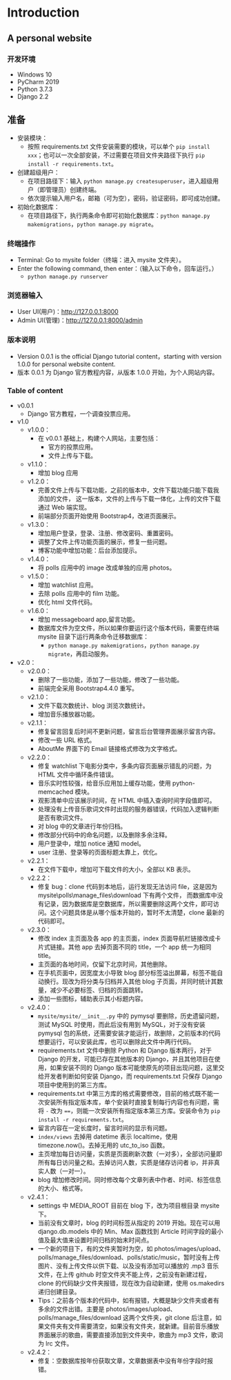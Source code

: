 # Introduction

## A personal website

### 开发环境

- Windows 10
- PyCharm 2019
- Python 3.7.3
- Django 2.2

## 准备

- 安装模块：
    - 按照 requirements.txt 文件安装需要的模块，可以单个 `pip install xxx`；也可以一次全部安装，不过需要在项目文件夹路径下执行 `pip install -r requirements.txt`。
- 创建超级用户：
    - 在项目路径下：输入 `python manage.py createsuperuser`，进入超级用户（即管理员）创建终端。
    - 依次提示输入用户名，邮箱（可为空），密码，验证密码，即可成功创建。
- 初始化数据库：
    - 在项目路径下，执行两条命令即可初始化数据库：`python manage.py makemigrations`，`python manage.py migrate`。

### 终端操作

- Terminal: Go to mysite folder（终端：进入 mysite 文件夹）。
- Enter the following command, then enter：（输入以下命令，回车运行。）
    - `python manage.py runserver`

### 浏览器输入

- User UI(用户)：http://127.0.0.1:8000
- Admin UI(管理)：http://127.0.0.1:8000/admin

### 版本说明

- Version 0.0.1 is the official Django tutorial content，starting with version 1.0.0 for personal website content.
- 版本 0.0.1 为 Django 官方教程内容，从版本 1.0.0 开始，为个人网站内容。

### Table of content

- v0.0.1
    - Django 官方教程，一个调查投票应用。
- v1.0
    - v1.0.0：
        - 在 v0.0.1 基础上，构建个人网站，主要包括：
            - 官方的投票应用。
            - 文件上传与下载。
    - v1.1.0：
        - 增加 blog 应用
    - v1.2.0：
        - 完善文件上传与下载功能，之前的版本中，文件下载功能只能下载我添加的文件，
        这一版本，文件的上传与下载一体化，上传的文件下载通过 Web 端实现。
        - 前端部分页面开始使用 Bootstrap4，改进页面展示。
    - v1.3.0：
        - 增加用户登录，登录、注册、修改密码、重置密码。
        - 调整了文件上传功能页面的展示，修复一些问题。
        - 博客功能中增加功能：后台添加提示。
    - v1.4.0：
        - 将 polls 应用中的 image 改成单独的应用 photos。
    - v1.5.0：
        - 增加 watchlist 应用。
        - 去除 polls 应用中的 film 功能。
        - 优化 html 文件代码。
    - v1.6.0：
        - 增加 messageboard app,留言功能。
        - 数据库文件为空文件，所以如果你要运行这个版本代码，需要在终端 mysite 目录下运行两条命令迁移数据库：
            - `python manage.py makemigrations`，`python manage.py migrate`，再启动服务。
- v2.0：
	- v2.0.0：
        - 删除了一些功能，添加了一些功能，修改了一些功能。
        - 前端完全采用 Bootstrap4.4.0 重写。
    - v2.1.0：
        - 文件下载次数统计、blog 浏览次数统计。
        - 增加音乐播放器功能。
    - v2.1.1：
        - 修复留言回复后时间不更新问题，留言后台管理界面展示留言内容。
        - 修改一些 URL 格式。
        - AboutMe 界面下的 Email 链接格式修改为文字格式。
    - v2.2.0：
        - 修复 watchlist 下电影分类中，多条内容页面展示错乱的问题，为 HTML 文件中循环条件错误。
        - 音乐实时性较强，给音乐应用加上缓存功能，使用 python-memcached 模块。
        - 观影清单中应该展示时间，在 HTML 中插入查询时间字段值即可。
        - 处理没有上传音乐歌词文件时出现的服务器错误，代码加入逻辑判断是否有歌词文件。
        - 对 blog 中的文章进行年份归档。
        - 修改部分代码中的命名问题，以及删除多余注释。
        - 用户登录中，增加 notice 通知 model。
        - user 注册、登录等的页面标题太靠上，优化。
    - v2.2.1：
        - 在文件下载中，增加可下载文件的大小，全部以 KB 表示。
    - v2.2.2：
        - 修复 bug：clone 代码到本地后，运行发现无法访问 file，这是因为 mysite\polls\manage_files\download 下有两个文件，
        而数据库中没有记录，因为数据库是空数据库，所以需要删除这两个文件，即可访问。这个问题具体是从哪个版本开始的，暂时不太清楚，clone 最新的代码即可。
    - v2.3.0：
        - 修改 index 主页面及各 app 的主页面，index 页面导航栏链接改成卡片式链接。其他 app 去掉页面不同的 title，一个 app 统一为相同 title。
        - 主页面的各地时间，仅留下北京时间，其他删除。
        - 在手机页面中，因宽度太小导致 blog 部分标签溢出屏幕，标签不能自动换行。现改为将分类与归档并入其他 blog 子页面，并同时统计其数量，减少不必要标签、归档的页面跳转。
        - 添加一些图标，辅助表示其小标题内容。
    - v2.4.0：
        - `mysite/mysite/__init__.py` 中的 pymysql 要删除，历史遗留问题，测试 MySQL 时使用，而此后没有用到 MySQL，对于没有安装 pymysql 包的系统，还需要安装才能运行，故删除，之前版本的代码想要运行，可以安装此库，也可以删除此文件中两行代码。
        - requirements.txt 文件中删除 Python 和 Django 版本两行，对于 Django 的开发，可能已存在其他版本的 Django，并且其他项目在使用，如果安装不同的 Django 版本可能使原先的项目出现问题，这里交给开发者判断如何安装 Django，而 requirements.txt 只保存 Django 项目中使用到的第三方库。
        - requirements.txt 中第三方库的格式需要修改，目前的格式既不能一次安装所有指定版本库，单个安装时直接复制每行内容也有问题，需将 `-` 改为 `==`，则能一次安装所有指定版本第三方库。安装命令为 `pip install -r requirements.txt`。
        - 留言内容在一定长度时，留言时间的显示有问题。
        - `index/views` 去掉用 datetime 表示 localtime，使用 timezone.now()。去掉无用的 utc_to_iso 函数。
        - 主页增加每日访问量，实质是页面刷新次数（一对多），全部访问量即所有每日访问量之和。去掉访问人数，实质是储存访问者 ip，并非真实人数（一对一）。
        - blog 增加修改时间。同时修改每个文章列表中作者、时间、标签信息的大小、格式等。
    - v2.4.1：
        - settings 中 MEDIA_ROOT 目前在 blog 下，改为项目根目录 mysite 下。
        - 当前没有文章时，blog 的时间标签从指定的 2019 开始。现在可以用 django.db.models 中的 Min、Max 函数找到 Article 时间字段的最小值及最大值来设置时间归档的始末时间点。
        - 一个新的项目下，有的文件夹暂时为空，如 photos/images/upload、polls/manage_files/download、polls/static/music，暂时没有上传图片、没有上传文件以供下载、以及没有添加可以播放的 .mp3 音乐文件，在上传 github 时空文件夹不能上传，之前没有新建过程，clone 的代码缺少文件夹报错，现在改为自动新建，使用 os.makedirs 递归创建目录。
        - Tips：之前各个版本的代码中，如有报错，大概是缺少文件夹或者有多余的文件出错。主要是 photos/images/upload、polls/manage_files/download 这两个文件夹，git clone 后注意，如果文件夹有文件需要清空，如果没有文件夹，就新建。目前音乐播放界面展示的歌曲，需要直接添加到文件夹中，歌曲为 mp3 文件，歌词为 lrc 文件。
    - v2.4.2：
        - 修复：空数据库按年份获取文章，文章数据表中没有年份字段时报错。
